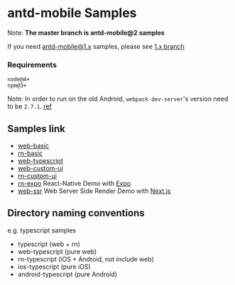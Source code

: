 # antd-mobile Samples

Note: **The master branch is antd-mobile@2 samples**

If you need antd-mobile@1.x samples, please see [1.x branch](https://github.com/ant-design/antd-mobile-samples/tree/1.x)

### Requirements

```
node@4+
npm@3+
```

Note: In order to run on the old Android, `webpack-dev-server`'s version need to be `2.7.1`.
[ref](https://github.com/mrdulin/blog/issues/35)

## Samples link

- [web-basic](./web-webpack)
- [rn-basic](./react-native)
- [web-typescript](./web-typescript)
- [web-custom-ui](./web-custom-ui)
- [rn-custom-ui](./rn-custom-ui)
- [rn-expo](./rn-expo) React-Native Demo with [Expo](https://expo.io/)
- [web-ssr](./web-ssr) Web Server Side Render Demo with [Next.js](https://github.com/zeit/next.js/)

## Directory naming conventions

e.g. typescript samples

- typescript (web + rn)
- web-typescript (pure web)
- rn-typescript (iOS + Android, not include web)
- ios-typescript (pure iOS)
- android-typescript (pure Android)
